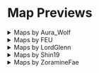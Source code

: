 # Map Previews

<details>
<summary>Maps by Aura_Wolf</summary>

**Nobles_Evil_Doers_9_(5F_00_60_61)**  
[LT map .json file](./output/Nobles_Evil_Doers_9_(5F_00_60_61)__by_Aura_Wolf.json)  
![](./output/images/Nobles_Evil_Doers_9_(5F_00_60_61)__by_Aura_Wolf.png)

**Nobles_Evil_Doers_6_(6C_00_A3_6E)**  
[LT map .json file](./output/Nobles_Evil_Doers_6_(6C_00_A3_6E)__by_Aura_Wolf.json)  
![](./output/images/Nobles_Evil_Doers_6_(6C_00_A3_6E)__by_Aura_Wolf.png)

**Knights_Villagers_Bandits_4_(01_00_38_03)**  
[LT map .json file](./output/Knights_Villagers_Bandits_4_(01_00_38_03)__by_Aura_Wolf.json)  
![](./output/images/Knights_Villagers_Bandits_4_(01_00_38_03)__by_Aura_Wolf.png)

**Knights_Villagers_Bandits_10_(3C_00_CE_3E)**  
[LT map .json file](./output/Knights_Villagers_Bandits_10_(3C_00_CE_3E)__by_Aura_Wolf.json)  
![](./output/images/Knights_Villagers_Bandits_10_(3C_00_CE_3E)__by_Aura_Wolf.png)

**Knights_Villagers_Bandits_13_(01_00_02_03)**  
[LT map .json file](./output/Knights_Villagers_Bandits_13_(01_00_02_03)__by_Aura_Wolf.json)  
![](./output/images/Knights_Villagers_Bandits_13_(01_00_02_03)__by_Aura_Wolf.png)

**Nobles_Evil_Doers_11_(3C_00_68_3E)**  
[LT map .json file](./output/Nobles_Evil_Doers_11_(3C_00_68_3E)__by_Aura_Wolf.json)  
![](./output/images/Nobles_Evil_Doers_11_(3C_00_68_3E)__by_Aura_Wolf.png)

**Knights_Villagers_Bandits_11_(0E_00_72_10)**  
[LT map .json file](./output/Knights_Villagers_Bandits_11_(0E_00_72_10)__by_Aura_Wolf.json)  
![](./output/images/Knights_Villagers_Bandits_11_(0E_00_72_10)__by_Aura_Wolf.png)

**Mages_Mercenaries_3_(42_00_43_44)**  
[LT map .json file](./output/Mages_Mercenaries_3_(42_00_43_44)__by_Aura_Wolf.json)  
![](./output/images/Mages_Mercenaries_3_(42_00_43_44)__by_Aura_Wolf.png)

**Knights_Villagers_Bandits_6_(0E_00_72_10)**  
[LT map .json file](./output/Knights_Villagers_Bandits_6_(0E_00_72_10)__by_Aura_Wolf.json)  
![](./output/images/Knights_Villagers_Bandits_6_(0E_00_72_10)__by_Aura_Wolf.png)

**Knights_Villagers_Bandits_7_(18_00_48_1A)**  
[LT map .json file](./output/Knights_Villagers_Bandits_7_(18_00_48_1A)__by_Aura_Wolf.json)  
![](./output/images/Knights_Villagers_Bandits_7_(18_00_48_1A)__by_Aura_Wolf.png)

**Mages_Mercenaries_2_(01_00_38_03)**  
[LT map .json file](./output/Mages_Mercenaries_2_(01_00_38_03)__by_Aura_Wolf.json)  
![](./output/images/Mages_Mercenaries_2_(01_00_38_03)__by_Aura_Wolf.png)

**Nobles_Evil_Doers_5_(6C_00_A3_6E)**  
[LT map .json file](./output/Nobles_Evil_Doers_5_(6C_00_A3_6E)__by_Aura_Wolf.json)  
![](./output/images/Nobles_Evil_Doers_5_(6C_00_A3_6E)__by_Aura_Wolf.png)

**Nobles_Evil_Doers_2_(01_00_4C_03)**  
[LT map .json file](./output/Nobles_Evil_Doers_2_(01_00_4C_03)__by_Aura_Wolf.json)  
![](./output/images/Nobles_Evil_Doers_2_(01_00_4C_03)__by_Aura_Wolf.png)

**Knights_Villagers_Bandits_9_(18_00_48_1A)**  
[LT map .json file](./output/Knights_Villagers_Bandits_9_(18_00_48_1A)__by_Aura_Wolf.json)  
![](./output/images/Knights_Villagers_Bandits_9_(18_00_48_1A)__by_Aura_Wolf.png)

**Nobles_Evil_Doers_1_(18_00_19_1A)**  
[LT map .json file](./output/Nobles_Evil_Doers_1_(18_00_19_1A)__by_Aura_Wolf.json)  
![](./output/images/Nobles_Evil_Doers_1_(18_00_19_1A)__by_Aura_Wolf.png)

**Knights_Villagers_Bandits_2_(01_00_02_03)**  
[LT map .json file](./output/Knights_Villagers_Bandits_2_(01_00_02_03)__by_Aura_Wolf.json)  
![](./output/images/Knights_Villagers_Bandits_2_(01_00_02_03)__by_Aura_Wolf.png)

**Mages_Mercenaries_1_(0E_00_72_10)**  
[LT map .json file](./output/Mages_Mercenaries_1_(0E_00_72_10)__by_Aura_Wolf.json)  
![](./output/images/Mages_Mercenaries_1_(0E_00_72_10)__by_Aura_Wolf.png)

**Nobles_Evil_Doers_10_(88_00_89_8A)**  
[LT map .json file](./output/Nobles_Evil_Doers_10_(88_00_89_8A)__by_Aura_Wolf.json)  
![](./output/images/Nobles_Evil_Doers_10_(88_00_89_8A)__by_Aura_Wolf.png)

**Knights_Villagers_Bandits_5_(01_00_38_03)**  
[LT map .json file](./output/Knights_Villagers_Bandits_5_(01_00_38_03)__by_Aura_Wolf.json)  
![](./output/images/Knights_Villagers_Bandits_5_(01_00_38_03)__by_Aura_Wolf.png)

**Nobles_Evil_Doers_7_(6C_00_A3_6E)**  
[LT map .json file](./output/Nobles_Evil_Doers_7_(6C_00_A3_6E)__by_Aura_Wolf.json)  
![](./output/images/Nobles_Evil_Doers_7_(6C_00_A3_6E)__by_Aura_Wolf.png)

**Knights_Villagers_Bandits_3_(0E_00_72_10)**  
[LT map .json file](./output/Knights_Villagers_Bandits_3_(0E_00_72_10)__by_Aura_Wolf.json)  
![](./output/images/Knights_Villagers_Bandits_3_(0E_00_72_10)__by_Aura_Wolf.png)

**Knights_Villagers_Bandits_8_(18_00_19_1A)**  
[LT map .json file](./output/Knights_Villagers_Bandits_8_(18_00_19_1A)__by_Aura_Wolf.json)  
![](./output/images/Knights_Villagers_Bandits_8_(18_00_19_1A)__by_Aura_Wolf.png)

**Knights_Villagers_Bandits_1_(01_00_02_03)**  
[LT map .json file](./output/Knights_Villagers_Bandits_1_(01_00_02_03)__by_Aura_Wolf.json)  
![](./output/images/Knights_Villagers_Bandits_1_(01_00_02_03)__by_Aura_Wolf.png)

**Mages_Mercenaries_4_(01_00_02_03)**  
[LT map .json file](./output/Mages_Mercenaries_4_(01_00_02_03)__by_Aura_Wolf.json)  
![](./output/images/Mages_Mercenaries_4_(01_00_02_03)__by_Aura_Wolf.png)

**Nobles_Evil_Doers_4_(6C_00_A3_6E)**  
[LT map .json file](./output/Nobles_Evil_Doers_4_(6C_00_A3_6E)__by_Aura_Wolf.json)  
![](./output/images/Nobles_Evil_Doers_4_(6C_00_A3_6E)__by_Aura_Wolf.png)

**Nobles_Evil_Doers_3_(01_00_02_03)**  
[LT map .json file](./output/Nobles_Evil_Doers_3_(01_00_02_03)__by_Aura_Wolf.json)  
![](./output/images/Nobles_Evil_Doers_3_(01_00_02_03)__by_Aura_Wolf.png)

**Knights_Villagers_Bandits_12_(01_00_02_03)**  
[LT map .json file](./output/Knights_Villagers_Bandits_12_(01_00_02_03)__by_Aura_Wolf.json)  
![](./output/images/Knights_Villagers_Bandits_12_(01_00_02_03)__by_Aura_Wolf.png)

**Nobles_Evil_Doers_8_(6C_00_A3_6E)**  
[LT map .json file](./output/Nobles_Evil_Doers_8_(6C_00_A3_6E)__by_Aura_Wolf.json)  
![](./output/images/Nobles_Evil_Doers_8_(6C_00_A3_6E)__by_Aura_Wolf.png)

</details>

<details>
<summary>Maps by FEU</summary>

**Alusq_FE8_01000203_Span_Island_(AW2)**  
[LT map .json file](./output/Alusq_FE8_01000203_Span_Island_(AW2)__by_FEU.json)  
![](./output/images/Alusq_FE8_01000203_Span_Island_(AW2)__by_FEU.png)

**zmr_fe8_3c003d3e_purplefort**  
[LT map .json file](./output/zmr_fe8_3c003d3e_purplefort__by_FEU.json)  
![](./output/images/zmr_fe8_3c003d3e_purplefort__by_FEU.png)

**Alusq_FE7_0A009B0C_dark_room-_cutscene_map**  
[LT map .json file](./output/Alusq_FE7_0A009B0C_dark_room-_cutscene_map__by_FEU.json)  
![](./output/images/Alusq_FE7_0A009B0C_dark_room-_cutscene_map__by_FEU.png)

**Blyvern_FE8_3C003D3E_dlitzbicks**  
[LT map .json file](./output/Blyvern_FE8_3C003D3E_dlitzbicks__by_FEU.json)  
![](./output/images/Blyvern_FE8_3C003D3E_dlitzbicks__by_FEU.png)

**zmr_fe8_01000203_genericprologue**  
[LT map .json file](./output/zmr_fe8_01000203_genericprologue__by_FEU.json)  
![](./output/images/zmr_fe8_01000203_genericprologue__by_FEU.png)

**Alusq_FE8_1800191A_do_not_trust_pillar**  
[LT map .json file](./output/Alusq_FE8_1800191A_do_not_trust_pillar__by_FEU.json)  
![](./output/images/Alusq_FE8_1800191A_do_not_trust_pillar__by_FEU.png)

**Totes_FE8_0E000F10_Port_Town**  
[LT map .json file](./output/Totes_FE8_0E000F10_Port_Town__by_FEU.json)  
![](./output/images/Totes_FE8_0E000F10_Port_Town__by_FEU.png)

**Totes_FE8_2E002F30_Village**  
[LT map .json file](./output/Totes_FE8_2E002F30_Village__by_FEU.json)  
![](./output/images/Totes_FE8_2E002F30_Village__by_FEU.png)

**zmr_fe8_01000203_beachruins**  
[LT map .json file](./output/zmr_fe8_01000203_beachruins__by_FEU.json)  
![](./output/images/zmr_fe8_01000203_beachruins__by_FEU.png)

**LordGlenn_FE8_1800191A_TheCistern**  
[LT map .json file](./output/LordGlenn_FE8_1800191A_TheCistern__by_FEU.json)  
![](./output/images/LordGlenn_FE8_1800191A_TheCistern__by_FEU.png)

**Alusq_FE8_01000203_castle_of_duty-_maison_warfare**  
[LT map .json file](./output/Alusq_FE8_01000203_castle_of_duty-_maison_warfare__by_FEU.json)  
![](./output/images/Alusq_FE8_01000203_castle_of_duty-_maison_warfare__by_FEU.png)

**Alusq_FE8_01000203_our_emperor_will_only_surrender_if_you_can_solve_THE_HEDGE_MAZE**  
[LT map .json file](./output/Alusq_FE8_01000203_our_emperor_will_only_surrender_if_you_can_solve_THE_HEDGE_MAZE__by_FEU.json)  
![](./output/images/Alusq_FE8_01000203_our_emperor_will_only_surrender_if_you_can_solve_THE_HEDGE_MAZE__by_FEU.png)

**zmr_fe8_0e000f10_coasttown**  
[LT map .json file](./output/zmr_fe8_0e000f10_coasttown__by_FEU.json)  
![](./output/images/zmr_fe8_0e000f10_coasttown__by_FEU.png)

**Xenithiagen_FE8_1800481A_Thracia776Chapter24**  
[LT map .json file](./output/Xenithiagen_FE8_1800481A_Thracia776Chapter24__by_FEU.json)  
![](./output/images/Xenithiagen_FE8_1800481A_Thracia776Chapter24__by_FEU.png)

**Ukulele_FE8_8800898A_Blitz**  
[LT map .json file](./output/Ukulele_FE8_8800898A_Blitz__by_FEU.json)  
![](./output/images/Ukulele_FE8_8800898A_Blitz__by_FEU.png)

**Alusq_FE8_50005152_4D_wizard_s_chess**  
[LT map .json file](./output/Alusq_FE8_50005152_4D_wizard_s_chess__by_FEU.json)  
![](./output/images/Alusq_FE8_50005152_4D_wizard_s_chess__by_FEU.png)

**Alusq_FE8_01004C03_well_gang_looks_like_we_re_too_late**  
[LT map .json file](./output/Alusq_FE8_01004C03_well_gang_looks_like_we_re_too_late__by_FEU.json)  
![](./output/images/Alusq_FE8_01004C03_well_gang_looks_like_we_re_too_late__by_FEU.png)

**Alusq_FE8_0E007210_STOP_HERE_I_NEED_TO_USE_THE_RESTROOM**  
[LT map .json file](./output/Alusq_FE8_0E007210_STOP_HERE_I_NEED_TO_USE_THE_RESTROOM__by_FEU.json)  
![](./output/images/Alusq_FE8_0E007210_STOP_HERE_I_NEED_TO_USE_THE_RESTROOM__by_FEU.png)

**Alusq_FE8_01000203_you_deserve_a_vacation**  
[LT map .json file](./output/Alusq_FE8_01000203_you_deserve_a_vacation__by_FEU.json)  
![](./output/images/Alusq_FE8_01000203_you_deserve_a_vacation__by_FEU.png)

**zmr_fe8_1800191a_defendbede**  
[LT map .json file](./output/zmr_fe8_1800191a_defendbede__by_FEU.json)  
![](./output/images/zmr_fe8_1800191a_defendbede__by_FEU.png)

**Alusq_FE7_1C1D481F_trine_peninsula**  
[LT map .json file](./output/Alusq_FE7_1C1D481F_trine_peninsula__by_FEU.json)  
![](./output/images/Alusq_FE7_1C1D481F_trine_peninsula__by_FEU.png)

**zmr_fe8_01000203_darrmanlakesmini**  
[LT map .json file](./output/zmr_fe8_01000203_darrmanlakesmini__by_FEU.json)  
![](./output/images/zmr_fe8_01000203_darrmanlakesmini__by_FEU.png)

**Alusq_FE8_0A009B0C_in_the_dark**  
[LT map .json file](./output/Alusq_FE8_0A009B0C_in_the_dark__by_FEU.json)  
![](./output/images/Alusq_FE8_0A009B0C_in_the_dark__by_FEU.png)

**Alusq_FE8_01003803_lush_woods**  
[LT map .json file](./output/Alusq_FE8_01003803_lush_woods__by_FEU.json)  
![](./output/images/Alusq_FE8_01003803_lush_woods__by_FEU.png)

**Snakey1_FE8_01003803_Many_Castles**  
[LT map .json file](./output/Snakey1_FE8_01003803_Many_Castles__by_FEU.json)  
![](./output/images/Snakey1_FE8_01003803_Many_Castles__by_FEU.png)

**Alusq_FE8_3C00CE3E_afro_comb_fort**  
[LT map .json file](./output/Alusq_FE8_3C00CE3E_afro_comb_fort__by_FEU.json)  
![](./output/images/Alusq_FE8_3C00CE3E_afro_comb_fort__by_FEU.png)

**Alusq_FE8_01005B03_bro_what_did_i_TELL_you_about_trying_to_build_castles_in_swamps**  
[LT map .json file](./output/Alusq_FE8_01005B03_bro_what_did_i_TELL_you_about_trying_to_build_castles_in_swamps__by_FEU.json)  
![](./output/images/Alusq_FE8_01005B03_bro_what_did_i_TELL_you_about_trying_to_build_castles_in_swamps__by_FEU.png)

**zmr_fe8_1800481a_bluefort**  
[LT map .json file](./output/zmr_fe8_1800481a_bluefort__by_FEU.json)  
![](./output/images/zmr_fe8_1800481a_bluefort__by_FEU.png)

**Alusq_FE7_A700A8A9_treasure_fortress**  
[LT map .json file](./output/Alusq_FE7_A700A8A9_treasure_fortress__by_FEU.json)  
![](./output/images/Alusq_FE7_A700A8A9_treasure_fortress__by_FEU.png)

**Alusq_FE7_7B007C7D_dinosaur_lake**  
[LT map .json file](./output/Alusq_FE7_7B007C7D_dinosaur_lake__by_FEU.json)  
![](./output/images/Alusq_FE7_7B007C7D_dinosaur_lake__by_FEU.png)

**Alusq_FE7_42004344_message_from_the_gods**  
[LT map .json file](./output/Alusq_FE7_42004344_message_from_the_gods__by_FEU.json)  
![](./output/images/Alusq_FE7_42004344_message_from_the_gods__by_FEU.png)

</details>

<details>
<summary>Maps by LordGlenn</summary>

**The_Cistern_{LordGlenn}**  
[LT map .json file](./output/The_Cistern_{LordGlenn}__by_LordGlenn.json)  
![](./output/images/The_Cistern_{LordGlenn}__by_LordGlenn.png)

**The_Cistern_Waterless_{LordGlenn}**  
[LT map .json file](./output/The_Cistern_Waterless_{LordGlenn}__by_LordGlenn.json)  
![](./output/images/The_Cistern_Waterless_{LordGlenn}__by_LordGlenn.png)

</details>

<details>
<summary>Maps by Shin19</summary>

**Chapter7OstiasRebellion_Diff_Tileset**  
[LT map .json file](./output/Chapter7OstiasRebellion_Diff_Tileset__by_Shin19.json)  
![](./output/images/Chapter7OstiasRebellion_Diff_Tileset__by_Shin19.png)

**Chapter12TheTrueEnemy_Fire_tileset_Minor_Changes**  
[LT map .json file](./output/Chapter12TheTrueEnemy_Fire_tileset_Minor_Changes__by_Shin19.json)  
![](./output/images/Chapter12TheTrueEnemy_Fire_tileset_Minor_Changes__by_Shin19.png)

**Chapter3_The_Latecomer**  
[LT map .json file](./output/Chapter3_The_Latecomer__by_Shin19.json)  
![](./output/images/Chapter3_The_Latecomer__by_Shin19.png)

**Chapter9**  
[LT map .json file](./output/Chapter9__by_Shin19.json)  
![](./output/images/Chapter9__by_Shin19.png)

**(7)Ch29x31xBattlePreparations_ArenaTime**  
[LT map .json file](./output/(7)Ch29x31xBattlePreparations_ArenaTime__by_Shin19.json)  
![](./output/images/(7)Ch29x31xBattlePreparations_ArenaTime__by_Shin19.png)

**Chapter20BTheSilverWolf_Diff_Tileset**  
[LT map .json file](./output/Chapter20BTheSilverWolf_Diff_Tileset__by_Shin19.json)  
![](./output/images/Chapter20BTheSilverWolf_Diff_Tileset__by_Shin19.png)

**Chapter8Reunion_Jail_Route**  
[LT map .json file](./output/Chapter8Reunion_Jail_Route__by_Shin19.json)  
![](./output/images/Chapter8Reunion_Jail_Route__by_Shin19.png)

**Chapter13RescueMission_Diff_Tileset**  
[LT map .json file](./output/Chapter13RescueMission_Diff_Tileset__by_Shin19.json)  
![](./output/images/Chapter13RescueMission_Diff_Tileset__by_Shin19.png)

**Chapter11AHerooftheWest_Diff_Tileset**  
[LT map .json file](./output/Chapter11AHerooftheWest_Diff_Tileset__by_Shin19.json)  
![](./output/images/Chapter11AHerooftheWest_Diff_Tileset__by_Shin19.png)

**Chapter5FlameCrest_Diff_Tileset**  
[LT map .json file](./output/Chapter5FlameCrest_Diff_Tileset__by_Shin19.json)  
![](./output/images/Chapter5FlameCrest_Diff_Tileset__by_Shin19.png)

**(7)Ch3BandofMercenaries_Diff_Tileset**  
[LT map .json file](./output/(7)Ch3BandofMercenaries_Diff_Tileset__by_Shin19.json)  
![](./output/images/(7)Ch3BandofMercenaries_Diff_Tileset__by_Shin19.png)

**Chapter18AFrozenRiver_Combo_19A**  
[LT map .json file](./output/Chapter18AFrozenRiver_Combo_19A__by_Shin19.json)  
![](./output/images/Chapter18AFrozenRiver_Combo_19A__by_Shin19.png)

**Chapter6TheTrapIsSprung_More_Carpet**  
[LT map .json file](./output/Chapter6TheTrapIsSprung_More_Carpet__by_Shin19.json)  
![](./output/images/Chapter6TheTrapIsSprung_More_Carpet__by_Shin19.png)

**Chapter14Arcadia_Slight_Rework_Item_Markings**  
[LT map .json file](./output/Chapter14Arcadia_Slight_Rework_Item_Markings__by_Shin19.json)  
![](./output/images/Chapter14Arcadia_Slight_Rework_Item_Markings__by_Shin19.png)

**(7)Ch01_Diff_Tileset**  
[LT map .json file](./output/(7)Ch01_Diff_Tileset__by_Shin19.json)  
![](./output/images/(7)Ch01_Diff_Tileset__by_Shin19.png)

**FinalChapterBeyondDarkness_tower_combo**  
[LT map .json file](./output/FinalChapterBeyondDarkness_tower_combo__by_Shin19.json)  
![](./output/images/FinalChapterBeyondDarkness_tower_combo__by_Shin19.png)

</details>

<details>
<summary>Maps by ZoramineFae</summary>

**Fort_Dragonfall**  
[LT map .json file](./output/Fort_Dragonfall__by_ZoramineFae.json)  
![](./output/images/Fort_Dragonfall__by_ZoramineFae.png)

**Sewers**  
[LT map .json file](./output/Sewers__by_ZoramineFae.json)  
![](./output/images/Sewers__by_ZoramineFae.png)

**Dense_Forests**  
[LT map .json file](./output/Dense_Forests__by_ZoramineFae.json)  
![](./output/images/Dense_Forests__by_ZoramineFae.png)

**Special_Map**  
[LT map .json file](./output/Special_Map__by_ZoramineFae.json)  
![](./output/images/Special_Map__by_ZoramineFae.png)

**Jungle_Exploration**  
[LT map .json file](./output/Jungle_Exploration__by_ZoramineFae.json)  
![](./output/images/Jungle_Exploration__by_ZoramineFae.png)

**Old_Man_Jenkins_Farm**  
[LT map .json file](./output/Old_Man_Jenkins_Farm__by_ZoramineFae.json)  
![](./output/images/Old_Man_Jenkins_Farm__by_ZoramineFae.png)

**Doors_to_Destiny_Part_2**  
[LT map .json file](./output/Doors_to_Destiny_Part_2__by_ZoramineFae.json)  
![](./output/images/Doors_to_Destiny_Part_2__by_ZoramineFae.png)

**Port_Penninsula**  
[LT map .json file](./output/Port_Penninsula__by_ZoramineFae.json)  
![](./output/images/Port_Penninsula__by_ZoramineFae.png)

**Hills_Practice**  
[LT map .json file](./output/Hills_Practice__by_ZoramineFae.json)  
![](./output/images/Hills_Practice__by_ZoramineFae.png)

**Port_Village**  
[LT map .json file](./output/Port_Village__by_ZoramineFae.json)  
![](./output/images/Port_Village__by_ZoramineFae.png)

**Grand_Falls**  
[LT map .json file](./output/Grand_Falls__by_ZoramineFae.json)  
![](./output/images/Grand_Falls__by_ZoramineFae.png)

**Most_Recent**  
[LT map .json file](./output/Most_Recent__by_ZoramineFae.json)  
![](./output/images/Most_Recent__by_ZoramineFae.png)

**Freeroam**  
[LT map .json file](./output/Freeroam__by_ZoramineFae.json)  
![](./output/images/Freeroam__by_ZoramineFae.png)

**Doors_to_Destiny_Part_1**  
[LT map .json file](./output/Doors_to_Destiny_Part_1__by_ZoramineFae.json)  
![](./output/images/Doors_to_Destiny_Part_1__by_ZoramineFae.png)

**Mountain_Practice**  
[LT map .json file](./output/Mountain_Practice__by_ZoramineFae.json)  
![](./output/images/Mountain_Practice__by_ZoramineFae.png)

**Mountain_Border_Gate_Part_7**  
[LT map .json file](./output/Mountain_Border_Gate_Part_7__by_ZoramineFae.json)  
![](./output/images/Mountain_Border_Gate_Part_7__by_ZoramineFae.png)

**Special_Desert**  
[LT map .json file](./output/Special_Desert__by_ZoramineFae.json)  
![](./output/images/Special_Desert__by_ZoramineFae.png)

**Layered_Village**  
[LT map .json file](./output/Layered_Village__by_ZoramineFae.json)  
![](./output/images/Layered_Village__by_ZoramineFae.png)

**Castle_Village**  
[LT map .json file](./output/Castle_Village__by_ZoramineFae.json)  
![](./output/images/Castle_Village__by_ZoramineFae.png)

**Cliff_Crossing**  
[LT map .json file](./output/Cliff_Crossing__by_ZoramineFae.json)  
![](./output/images/Cliff_Crossing__by_ZoramineFae.png)

**Unhappy_Reunion**  
[LT map .json file](./output/Unhappy_Reunion__by_ZoramineFae.json)  
![](./output/images/Unhappy_Reunion__by_ZoramineFae.png)

**Despair_and_Hope_Edit**  
[LT map .json file](./output/Despair_and_Hope_Edit__by_ZoramineFae.json)  
![](./output/images/Despair_and_Hope_Edit__by_ZoramineFae.png)

</details>


